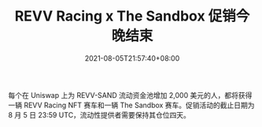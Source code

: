 ﻿---
title: "REVV Racing x The Sandbox 促销今晚结束"
date: 2021-08-05T21:57:40+08:00
lastmod: 2021-08-05T16:45:40+08:00
draft: false
authors: ["Erin"]
description: "每个在 Uniswap 上为 REVV-SAND 流动资金池增加 2,000 美元的人，都将获得一辆 REVV Racing NFT 赛车和一辆 The Sandbox 赛车。促销活动的截止日期为 8 月 5 日 23:59 UTC，流动性提供者需要保持其仓位四天。"
featuredImage: "revv-racing-x-the-sandbox-promo-ends-tonight.png"
tags: ["Virtual World","虚拟世界","Play to Earn"]
categories: ["news"]
news: ["虚拟世界"]
weight: 
lightgallery: true
pinned: false
recommend: false
recommend1: false
---

每个在 Uniswap 上为 REVV-SAND 流动资金池增加 2,000 美元的人，都将获得一辆 REVV Racing NFT 赛车和一辆 The Sandbox 赛车。促销活动的截止日期为 8 月 5 日 23:59 UTC，流动性提供者需要保持其仓位四天。

<!--more-->

